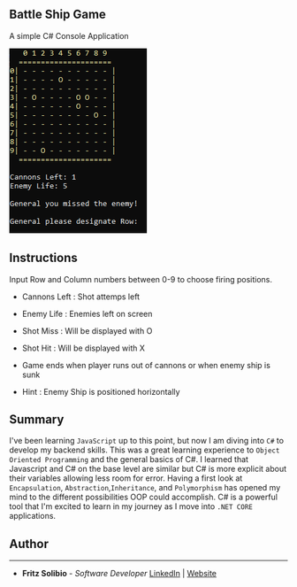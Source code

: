 ## Battle Ship Game ##

A simple C# Console Application 


![battleship](./BattleShip/images/game-screenshot.png)


## Instructions

Input Row and Column numbers between 0-9 to choose firing positions. 

- Cannons Left : Shot attemps left

- Enemy Life : Enemies left on screen

- Shot Miss : Will be displayed with O

- Shot Hit : Will be displayed with X

- Game ends when player runs out of cannons or when enemy ship is sunk

- Hint : Enemy Ship is positioned horizontally

## Summary

I've been learning `JavaScript` up to this point, but now I am diving into `C#` to develop my backend skills. This was a great learning experience to `Object Oriented Programming` and the general basics of C#. 
I learned that Javascript and C# on the base level are similar but C# is more explicit about their variables allowing less room for error. Having a first look at `Encapsulation`, `Abstraction`,`Inheritance`, and `Polymorphism`
has opened my mind to the different possibilities OOP could accomplish. C# is a powerful tool that I'm excited to learn in my journey as I move into `.NET CORE` applications.

## Author

---

- **Fritz Solibio** - _Software Developer_ [LinkedIn](https://www.linkedin.com/in/fritz-solibio-4aa9b321b/) | [Website](https://www.fritzsolibio.ca/)
